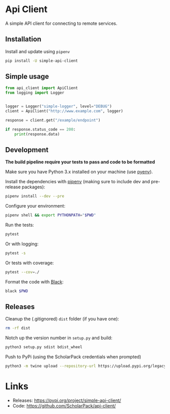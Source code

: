 # Api Client

A simple API client for connecting to remote services.

## Installation

Install and update using `pipenv`

```bash
pip install -U simple-api-client
```

## Simple usage

```python
from api_client import ApiClient
from logging import Logger


logger = Logger("simple-logger", level="DEBUG")
client = ApiClient("http://www.example.com", logger)

response = client.get("/example/endpoint")

if response.status_code == 200:
    print(response.data)
```

## Development

__The build pipeline require your tests to pass and code to be formatted__

Make sure you have Python 3.x installed on your machine (use [pyenv](https://github.com/pyenv/pyenv)).

Install the dependencies with [pipenv](https://github.com/pypa/pipenv) (making sure to include dev and pre-release packages):

```bash
pipenv install --dev --pre
```

Configure your environment:

```bash
pipenv shell && export PYTHONPATH="$PWD"
```

Run the tests:

```bash
pytest
```

Or with logging:

```bash
pytest -s
```

Or tests with coverage:

```bash
pytest --cov=./
```

Format the code with [Black](https://github.com/psf/black):

```bash
black $PWD
```

## Releases

Cleanup the (.gitignored) `dist` folder (if you have one):

```bash
rm -rf dist
```

Notch up the version number in `setup.py` and build:

```bash
python3 setup.py sdist bdist_wheel
```

Push to PyPi (using the ScholarPack credentials when prompted)

```bash
python3 -m twine upload --repository-url https://upload.pypi.org/legacy/ dist/*
```

# Links
* Releases: https://pypi.org/project/simple-api-client/
* Code: https://github.com/ScholarPack/api-client/

